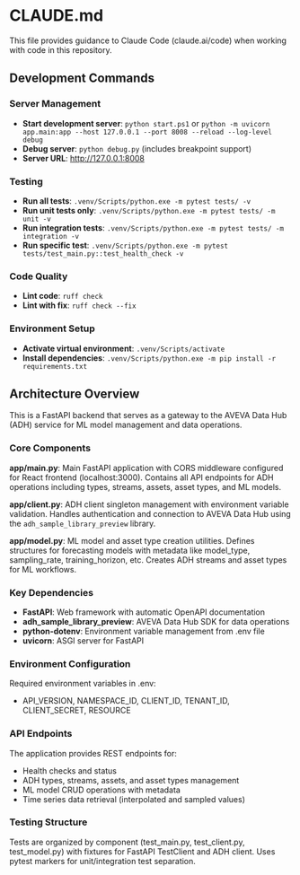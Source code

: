 # CLAUDE.md

This file provides guidance to Claude Code (claude.ai/code) when working with code in this repository.

## Development Commands

### Server Management
- **Start development server**: `python start.ps1` or `python -m uvicorn app.main:app --host 127.0.0.1 --port 8008 --reload --log-level debug`
- **Debug server**: `python debug.py` (includes breakpoint support)
- **Server URL**: http://127.0.0.1:8008

### Testing
- **Run all tests**: `.venv/Scripts/python.exe -m pytest tests/ -v`
- **Run unit tests only**: `.venv/Scripts/python.exe -m pytest tests/ -m unit -v`
- **Run integration tests**: `.venv/Scripts/python.exe -m pytest tests/ -m integration -v`
- **Run specific test**: `.venv/Scripts/python.exe -m pytest tests/test_main.py::test_health_check -v`

### Code Quality
- **Lint code**: `ruff check`
- **Lint with fix**: `ruff check --fix`

### Environment Setup
- **Activate virtual environment**: `.venv/Scripts/activate`
- **Install dependencies**: `.venv/Scripts/python.exe -m pip install -r requirements.txt`

## Architecture Overview

This is a FastAPI backend that serves as a gateway to the AVEVA Data Hub (ADH) service for ML model management and data operations.

### Core Components

**app/main.py**: Main FastAPI application with CORS middleware configured for React frontend (localhost:3000). Contains all API endpoints for ADH operations including types, streams, assets, asset types, and ML models.

**app/client.py**: ADH client singleton management with environment variable validation. Handles authentication and connection to AVEVA Data Hub using the `adh_sample_library_preview` library.

**app/model.py**: ML model and asset type creation utilities. Defines structures for forecasting models with metadata like model_type, sampling_rate, training_horizon, etc. Creates ADH streams and asset types for ML workflows.

### Key Dependencies

- **FastAPI**: Web framework with automatic OpenAPI documentation
- **adh_sample_library_preview**: AVEVA Data Hub SDK for data operations
- **python-dotenv**: Environment variable management from .env file
- **uvicorn**: ASGI server for FastAPI

### Environment Configuration

Required environment variables in .env:
- API_VERSION, NAMESPACE_ID, CLIENT_ID, TENANT_ID, CLIENT_SECRET, RESOURCE

### API Endpoints

The application provides REST endpoints for:
- Health checks and status
- ADH types, streams, assets, and asset types management  
- ML model CRUD operations with metadata
- Time series data retrieval (interpolated and sampled values)

### Testing Structure

Tests are organized by component (test_main.py, test_client.py, test_model.py) with fixtures for FastAPI TestClient and ADH client. Uses pytest markers for unit/integration test separation.